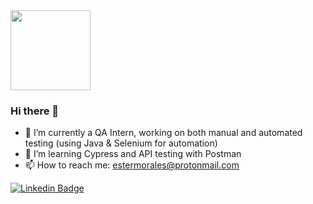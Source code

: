 <img src="https://i.imgur.com/w1GoMtU.gif" width="128px">

### Hi there 👋

- 🔭 I’m currently a QA Intern, working on both manual and automated testing (using Java & Selenium for automation)
- 🌱 I’m learning Cypress and API testing with Postman
- 📫 How to reach me: [estermorales@protonmail.com](mailto:estermorales@protonmail.com)

 [![Linkedin Badge](https://img.shields.io/badge/-LinkedIn-blue?style=flat-square&logo=Linkedin&logoColor=white&link=https://www.linkedin.com/in/estermmorales)](https://www.linkedin.com/in/estermmorales)
 
<!--
**estermmorales/estermmorales** is a ✨ _special_ ✨ repository because its `README.md` (this file) appears on your GitHub profile.

Here are some ideas to get you started:

- 🔭 I’m currently working on ...
- 🌱 I’m currently learning ...
- 👯 I’m looking to collaborate on ...
- 🤔 I’m looking for help with ...
- 💬 Ask me about ...
- 📫 How to reach me: ...
- 😄 Pronouns: ...
- ⚡ Fun fact: ...
-->
